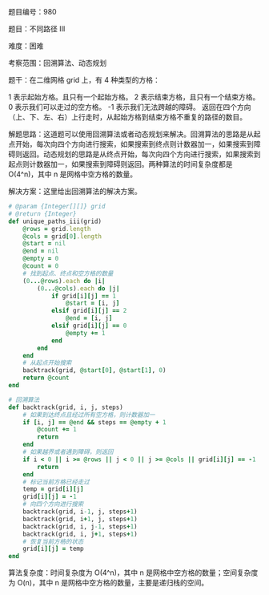 题目编号：980

题目：不同路径 III

难度：困难

考察范围：回溯算法、动态规划

题干：在二维网格 grid 上，有 4 种类型的方格：

1 表示起始方格。且只有一个起始方格。
2 表示结束方格，且只有一个结束方格。
0 表示我们可以走过的空方格。
-1 表示我们无法跨越的障碍。
返回在四个方向（上、下、左、右）上行走时，从起始方格到结束方格不重复的路径的数目。

解题思路：这道题可以使用回溯算法或者动态规划来解决。回溯算法的思路是从起点开始，每次向四个方向进行搜索，如果搜索到终点则计数器加一，如果搜索到障碍则返回。动态规划的思路是从终点开始，每次向四个方向进行搜索，如果搜索到起点则计数器加一，如果搜索到障碍则返回。两种算法的时间复杂度都是 O(4^n)，其中 n 是网格中空方格的数量。

解决方案：这里给出回溯算法的解决方案。

```ruby
# @param {Integer[][]} grid
# @return {Integer}
def unique_paths_iii(grid)
    @rows = grid.length
    @cols = grid[0].length
    @start = nil
    @end = nil
    @empty = 0
    @count = 0
    # 找到起点、终点和空方格的数量
    (0...@rows).each do |i|
        (0...@cols).each do |j|
            if grid[i][j] == 1
                @start = [i, j]
            elsif grid[i][j] == 2
                @end = [i, j]
            elsif grid[i][j] == 0
                @empty += 1
            end
        end
    end
    # 从起点开始搜索
    backtrack(grid, @start[0], @start[1], 0)
    return @count
end

# 回溯算法
def backtrack(grid, i, j, steps)
    # 如果到达终点且经过所有空方格，则计数器加一
    if [i, j] == @end && steps == @empty + 1
        @count += 1
        return
    end
    # 如果越界或者遇到障碍，则返回
    if i < 0 || i >= @rows || j < 0 || j >= @cols || grid[i][j] == -1
        return
    end
    # 标记当前方格已经走过
    temp = grid[i][j]
    grid[i][j] = -1
    # 向四个方向进行搜索
    backtrack(grid, i-1, j, steps+1)
    backtrack(grid, i+1, j, steps+1)
    backtrack(grid, i, j-1, steps+1)
    backtrack(grid, i, j+1, steps+1)
    # 恢复当前方格的状态
    grid[i][j] = temp
end
```

算法复杂度：时间复杂度为 O(4^n)，其中 n 是网格中空方格的数量；空间复杂度为 O(n)，其中 n 是网格中空方格的数量，主要是递归栈的空间。